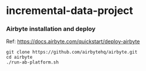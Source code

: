 # incremental-data-project

### Airbyte installation and deploy
Ref: https://docs.airbyte.com/quickstart/deploy-airbyte
```
git clone https://github.com/airbytehq/airbyte.git
cd airbyte
./run-ab-platform.sh
```
